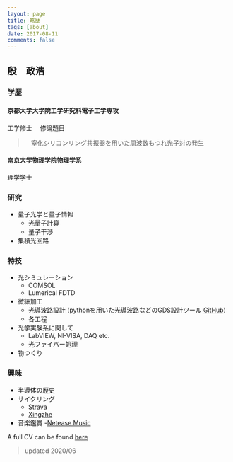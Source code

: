 ```yaml
---
layout: page
title: 略歴
tags: [about]
date: 2017-08-11
comments: false
---
```

    
## 殷　政浩

### 学歴

#### 京都大学大学院工学研究科電子工学専攻　
  
工学修士　
修論題目　
>　窒化シリコンリング共振器を用いた周波数もつれ光子対の発生
    
#### 南京大学物理学院物理学系　

理学学士

### 研究

  - 量子光学と量子情報
    - 光量子計算
    - 量子干渉
  - 集積光回路

### 特技

  - 光シミュレーション
    - COMSOL
    - Lumerical FDTD
  - 微細加工
	- 光導波路設計 (pythonを用いた光導波路などのGDS設計ツール [GitHub](https://github.com/fibomat/gds))
	- 各工程
  - 光学実験系に関して
  	- LabVIEW, NI-VISA, DAQ etc.
  	- 光ファイバー処理
  - 物つくり

### 興味

  - 半導体の歴史
  - サイクリング
    - [Strava](https://www.strava.com/athletes/12094067) 
    - [Xingzhe](http://www.imxingzhe.com/im/iZm1KJmXedm/)
  - 音楽鑑賞
    -[Netease Music](http://music.163.com/#/user/home?id=34072848)

A full CV can be found [here](CV.pdf)

> updated 2020/06


